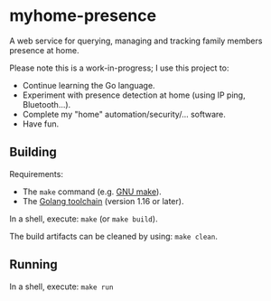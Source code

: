 # myhome-presence

A web service for querying, managing and tracking family members presence at home.

Please note this is a work-in-progress; I use this project to:

* Continue learning the Go language.
* Experiment with presence detection at home (using IP ping, Bluetooth...).
* Complete my "home" automation/security/... software.
* Have fun.

## Building

Requirements:

* The `make` command (e.g. [GNU make](https://www.gnu.org/software/make/manual/make.html)).
* The [Golang toolchain](https://golang.org/doc/install) (version 1.16 or later).

In a shell, execute: `make` (or `make build`).

The build artifacts can be cleaned by using: `make clean`.

## Running

In a shell, execute: `make run`
